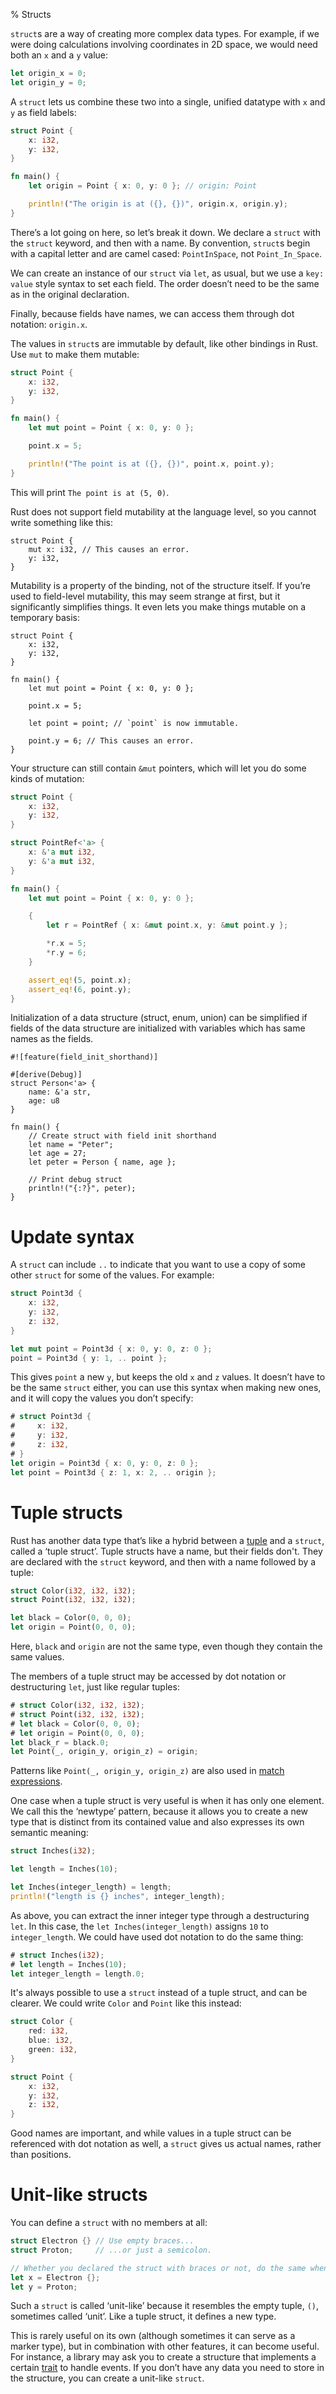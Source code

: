 % Structs

`struct`s are a way of creating more complex data types. For example, if we were
doing calculations involving coordinates in 2D space, we would need both an `x`
and a `y` value:

```rust
let origin_x = 0;
let origin_y = 0;
```

A `struct` lets us combine these two into a single, unified datatype with `x`
and `y` as field labels:

```rust
struct Point {
    x: i32,
    y: i32,
}

fn main() {
    let origin = Point { x: 0, y: 0 }; // origin: Point

    println!("The origin is at ({}, {})", origin.x, origin.y);
}
```

There’s a lot going on here, so let’s break it down. We declare a `struct` with
the `struct` keyword, and then with a name. By convention, `struct`s begin with
a capital letter and are camel cased: `PointInSpace`, not `Point_In_Space`.

We can create an instance of our `struct` via `let`, as usual, but we use a `key:
value` style syntax to set each field. The order doesn’t need to be the same as
in the original declaration.

Finally, because fields have names, we can access them through dot
notation: `origin.x`.

The values in `struct`s are immutable by default, like other bindings in Rust.
Use `mut` to make them mutable:

```rust
struct Point {
    x: i32,
    y: i32,
}

fn main() {
    let mut point = Point { x: 0, y: 0 };

    point.x = 5;

    println!("The point is at ({}, {})", point.x, point.y);
}
```

This will print `The point is at (5, 0)`.

Rust does not support field mutability at the language level, so you cannot
write something like this:

```rust,ignore
struct Point {
    mut x: i32, // This causes an error.
    y: i32,
}
```

Mutability is a property of the binding, not of the structure itself. If you’re
used to field-level mutability, this may seem strange at first, but it
significantly simplifies things. It even lets you make things mutable on a temporary
basis:

```rust,ignore
struct Point {
    x: i32,
    y: i32,
}

fn main() {
    let mut point = Point { x: 0, y: 0 };

    point.x = 5;

    let point = point; // `point` is now immutable.

    point.y = 6; // This causes an error.
}
```

Your structure can still contain `&mut` pointers, which will let
you do some kinds of mutation:

```rust
struct Point {
    x: i32,
    y: i32,
}

struct PointRef<'a> {
    x: &'a mut i32,
    y: &'a mut i32,
}

fn main() {
    let mut point = Point { x: 0, y: 0 };

    {
        let r = PointRef { x: &mut point.x, y: &mut point.y };

        *r.x = 5;
        *r.y = 6;
    }

    assert_eq!(5, point.x);
    assert_eq!(6, point.y);
}
```

Initialization of a data structure (struct, enum, union) can be simplified if
fields of the data structure are initialized with variables which has same
names as the fields.

```
#![feature(field_init_shorthand)]

#[derive(Debug)]
struct Person<'a> {
    name: &'a str,
    age: u8
}

fn main() {
    // Create struct with field init shorthand
    let name = "Peter";
    let age = 27;
    let peter = Person { name, age };

    // Print debug struct
    println!("{:?}", peter);
}
```

# Update syntax

A `struct` can include `..` to indicate that you want to use a copy of some
other `struct` for some of the values. For example:

```rust
struct Point3d {
    x: i32,
    y: i32,
    z: i32,
}

let mut point = Point3d { x: 0, y: 0, z: 0 };
point = Point3d { y: 1, .. point };
```

This gives `point` a new `y`, but keeps the old `x` and `z` values. It doesn’t
have to be the same `struct` either, you can use this syntax when making new
ones, and it will copy the values you don’t specify:

```rust
# struct Point3d {
#     x: i32,
#     y: i32,
#     z: i32,
# }
let origin = Point3d { x: 0, y: 0, z: 0 };
let point = Point3d { z: 1, x: 2, .. origin };
```

# Tuple structs

Rust has another data type that’s like a hybrid between a [tuple][tuple] and a
`struct`, called a ‘tuple struct’. Tuple structs have a name, but their fields
don't. They are declared with the `struct` keyword, and then with a name
followed by a tuple:

[tuple]: primitive-types.html#tuples

```rust
struct Color(i32, i32, i32);
struct Point(i32, i32, i32);

let black = Color(0, 0, 0);
let origin = Point(0, 0, 0);
```

Here, `black` and `origin` are not the same type, even though they contain the
same values.

The members of a tuple struct may be accessed by dot notation or destructuring
`let`, just like regular tuples:

```rust
# struct Color(i32, i32, i32);
# struct Point(i32, i32, i32);
# let black = Color(0, 0, 0);
# let origin = Point(0, 0, 0);
let black_r = black.0;
let Point(_, origin_y, origin_z) = origin;
```

Patterns like `Point(_, origin_y, origin_z)` are also used in
[match expressions][match].

One case when a tuple struct is very useful is when it has only one element.
We call this the ‘newtype’ pattern, because it allows you to create a new type
that is distinct from its contained value and also expresses its own semantic
meaning:

```rust
struct Inches(i32);

let length = Inches(10);

let Inches(integer_length) = length;
println!("length is {} inches", integer_length);
```

As above, you can extract the inner integer type through a destructuring `let`.
In this case, the `let Inches(integer_length)` assigns `10` to `integer_length`.
We could have used dot notation to do the same thing:

```rust
# struct Inches(i32);
# let length = Inches(10);
let integer_length = length.0;
```

It's always possible to use a `struct` instead of a tuple struct, and can be
clearer. We could write `Color` and `Point` like this instead:

```rust
struct Color {
    red: i32,
    blue: i32,
    green: i32,
}

struct Point {
    x: i32,
    y: i32,
    z: i32,
}
```

Good names are important, and while values in a tuple struct can be
referenced with dot notation as well, a `struct` gives us actual names,
rather than positions.

[match]: match.html

# Unit-like structs

You can define a `struct` with no members at all:

```rust
struct Electron {} // Use empty braces...
struct Proton;     // ...or just a semicolon.

// Whether you declared the struct with braces or not, do the same when creating one.
let x = Electron {};
let y = Proton;
```

Such a `struct` is called ‘unit-like’ because it resembles the empty
tuple, `()`, sometimes called ‘unit’. Like a tuple struct, it defines a
new type.

This is rarely useful on its own (although sometimes it can serve as a
marker type), but in combination with other features, it can become
useful. For instance, a library may ask you to create a structure that
implements a certain [trait][trait] to handle events. If you don’t have
any data you need to store in the structure, you can create a
unit-like `struct`.

[trait]: traits.html
